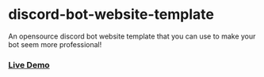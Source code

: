 # discord-bot-website-template
An opensource discord bot website template that you can use to make your bot seem more professional!

### [Live Demo](https://im-kev.in/discord-bot-website-template)
